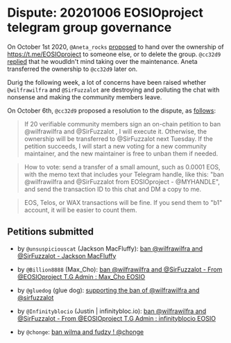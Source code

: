 # Dispute: 20201006 EOSIOproject telegram group governance

On October 1st 2020, `@Aneta_rocks`
[proposed](https://t.me/EOSIOproject/45303) to hand over the ownership
of https://t.me/EOSIOproject to someone else, or to delete the
group. `@cc32d9` [replied](https://t.me/EOSIOproject/45305) that he
woudldn't mind taking over the maintenance.  Aneta transferred the
ownership to `@cc32d9` later on.

Durig the following week, a lot of concerns have been raised whether
`@wilfrawilfra` and `@SirFuzzalot` are destroying and polluting the
chat with nonsense and making the community members leave.

On October 6th, `@cc32d9` proposed a resolution to the dispute, as
[follows](https://t.me/EOSIOproject/46433):


> If 20 verifiable community members sign an on-chain petition to ban
@wilfrawilfra and @SirFuzzalot , I will execute it. Otherwise, the
ownership will be transferred to @SirFuzzalot next Tuesday. If the
petition succeeds, I will start a new voting for a new community
maintainer, and the new maintainer is free to unban them if needed.

> How to vote: send a transfer of a small amount, such as 0.0001 EOS,
with the memo text that includes your Telegram handle, like this: "ban
@wilfrawilfra and @SirFuzzalot from EOSIOproject - @MYHANDLE", and send the transaction
ID to this chat and DM a copy to me.

> EOS, Telos, or WAX transactions will be fine. If you send them to "b1"
account, it will be easier to count them.


## Petitions submitted

* by `@unsuspiciouscat` (Jackson MacFluffy): [ban @wilfrawilfra and @SirFuzzalot - Jackson MacFluffy](https://bloks.io/transaction/55a92a07d8a3811627a826ded146c0970fc3340df5ba98137ea74a4ec277a878)

* by `@Billion8888` (Max_Cho): [ban @wilfrawilfra and @SirFuzzalot - From @EOSIOproject T.G Admin : Max_Cho EOSIO](https://bloks.io/transaction/f674fcbc2f5cf087e791fea40b7dcb9945df8fc04035969b8db80aa0956fc37e)

* by `@gluedog` (glue dog): [supporting the ban of @wilfrawilfra and @sirfuzzalot](https://bloks.io/transaction/4e1930c96207d267065d89115799a9ed4eb5c95d3d615a77199da9d9138a0042)

* by `@Infinityblocio` (Justin | infinitybloc.io): [ban @wilfrawilfra and @SirFuzzalot - From @EOSIOproject T.G Admin : infinityblocio EOSIO](https://telos.bloks.io/transaction/0b1410a6f3c6e8f50e24f9a4ad6a4406d9f7836413117aa77bbd67b692907f46)

* by `@chonge`: [ban wilma and fudzy ! @chonge](https://eos.bloks.io/transaction/52dbe11d43fa657ae3b9f990f04fff20b5dfcd26d7a25f83c5d547fe22b724ea)